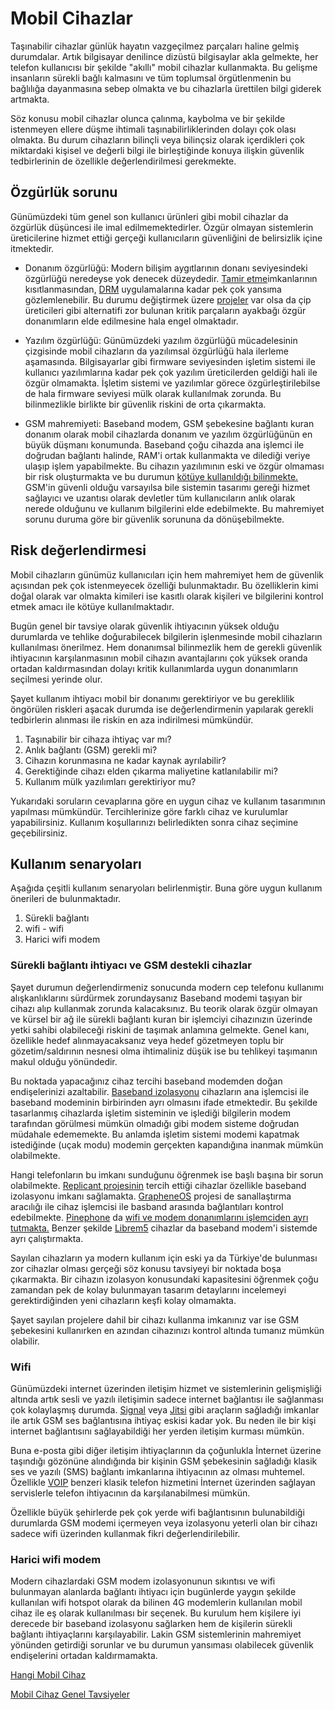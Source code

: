 # Mobil Cihazlar

Taşınabilir cihazlar günlük hayatın vazgeçilmez parçaları haline gelmiş durumdalar. Artık bilgisayar denilince dizüstü bilgisaylar akla gelmekte, her telefon kullanıcısı bir şekilde "akıllı" mobil cihazlar kullanmakta. Bu gelişme insanların sürekli bağlı kalmasını ve tüm toplumsal örgütlenmenin bu bağlılığa dayanmasına sebep olmakta ve bu cihazlarla ürettilen bilgi giderek artmakta.

Söz konusu mobil cihazlar olunca çalınma, kaybolma ve bir şekilde istenmeyen ellere düşme ihtimali taşınabilirliklerinden dolayı çok olası olmakta. Bu durum cihazların bilinçli veya bilinçsiz olarak içerdikleri çok miktardaki kişisel ve değerli bilgi ile birleştiğinde konuya ilişkin güvenlik tedbirlerinin de özellikle değerlendirilmesi gerekmekte.

## Özgürlük sorunu

Günümüzdeki tüm genel son kullanıcı ürünleri gibi mobil cihazlar da özgürlük düşüncesi ile imal edilmemektedirler. Özgür olmayan sistemlerin üreticilerine hizmet ettiği gerçeği kullanıcıların güvenliğini de belirsizlik içine itmektedir.

* Donanım özgürlüğü: Modern bilişim aygıtlarının donanı seviyesindeki özgürlüğü neredeyse yok denecek düzeydedir. [Tamir etme](https://oyd.org.tr/yazilar/donanim-ozgurlugu/)imkanlarının kısıtlanmasından, [DRM](https://oyd.org.tr/yazilar/drm/) uygulamalarına kadar pek çok yansıma gözlemlenebilir. Bu durumu değiştirmek üzere [projeler](https://www.pine64.org/pinephone/) var olsa da çip üreticileri gibi alternatifi zor bulunan kritik parçaların ayakbağı özgür donanımların elde edilmesine hala engel olmaktadır.

* Yazılım özgürlüğü: Günümüzdeki yazılım özgürlüğü mücadelesinin çizgisinde mobil cihazların da yazılımsal özgürlüğü hala ilerleme aşamasında. Bilgisayarlar gibi firmware seviyesinden işletim sistemi ile kullanıcı yazılımlarına kadar pek çok yazılım üreticilerden geldiği hali ile özgür olmamakta. İşletim sistemi ve yazılımlar görece özgürleştirilebilse de hala firmware seviyesi mülk olarak kullanılmak zorunda. Bu bilinmezlikle birlikte bir güvenlik riskini de orta çıkarmakta.

* GSM mahremiyeti: Baseband modem, GSM şebekesine bağlantı kuran donanım olarak mobil cihazlarda donanım ve yazılım özgürlüğünün en büyük düşmanı konumunda. Baseband çoğu cihazda ana işlemci ile doğrudan bağlantı halinde, RAM'i ortak kullanmakta ve dilediği veriye ulaşıp işlem yapabilmekte. Bu cihazın yazılımının eski ve özgür olmaması bir risk oluşturmakta ve bu durumun [kötüye kullanıldığı bilinmekte.](https://money.cnn.com/2014/06/06/technology/security/nsa-turn-on-phone/index.html) GSM'in güvenli olduğu varsayılsa bile sistemin tasarımı gereği hizmet sağlayıcı ve uzantısı olarak devletler tüm kullanıcıların anlık olarak nerede olduğunu ve kullanım bilgilerini elde edebilmekte. Bu mahremiyet sorunu duruma göre bir güvenlik sorununa da dönüşebilmekte.

## Risk değerlendirmesi

Mobil cihazların günümüz kullanıcıları için hem mahremiyet hem de güvenlik açısından pek çok istenmeyecek özelliği bulunmaktadır. Bu özelliklerin kimi doğal olarak var olmakta kimileri ise kasıtlı olarak kişileri ve bilgilerini kontrol etmek amacı ile kötüye kullanılmaktadır.

Bugün genel bir tavsiye olarak güvenlik ihtiyacının yüksek olduğu durumlarda ve tehlike doğurabilecek bilgilerin işlenmesinde mobil cihazların kullanılması önerilmez. Hem donanımsal bilinmezlik hem de gerekli güvenlik ihtiyacının karşılanmasının mobil cihazın avantajlarını çok yüksek oranda ortadan kaldırmasından dolayı kritik kullanımlarda uygun donanımların seçilmesi yerinde olur.

Şayet kullanım ihtiyacı mobil bir donanımı gerektiriyor ve bu gereklilik öngörülen riskleri aşacak durumda ise değerlendirmenin yapılarak gerekli tedbirlerin alınması ile riskin en aza indirilmesi mümkündür.

1. Taşınabilir bir cihaza ihtiyaç var mı?
2. Anlık bağlantı (GSM) gerekli mi?
3. Cihazın korunmasına ne kadar kaynak ayrılabilir?
4. Gerektiğinde cihazı elden çıkarma maliyetine katlanılabilir mi?
5. Kullanım mülk yazılımları gerektiriyor mu?

Yukarıdaki soruların cevaplarına göre en uygun cihaz ve kullanım tasarımının yapılması mümkündür. Tercihlerinize göre farklı cihaz ve kurulumlar yapabilirsiniz. Kullanım koşullarınızı belirledikten sonra cihaz seçimine geçebilirsiniz.

## Kullanım senaryoları

Aşağıda çeşitli kullanım senaryoları belirlenmiştir. Buna göre uygun kullanım önerileri de bulunmaktadır.

1. Sürekli bağlantı
2. wifi - wifi
3. Harici wifi modem

### Sürekli bağlantı ihtiyacı ve GSM destekli cihazlar

Şayet durumun değerlendirmeniz sonucunda modern cep telefonu kullanımı alışkanlıklarını sürdürmek zorundaysanız Baseband modemi taşıyan bir cihazı alıp kullanmak zorunda kalacaksınız. Bu teorik olarak özgür olmayan ve kürsel bir ağ ile sürekli bağlantı kuran bir işlemciyi cihazınızın üzerinde yetki sahibi olabileceği riskini de taşımak anlamına gelmekte. Genel kanı, özellikle hedef alınmayacaksanız veya hedef gözetmeyen toplu bir gözetim/saldırının nesnesi olma ihtimaliniz düşük ise bu tehlikeyi taşımanın makul olduğu yönündedir.

Bu noktada yapacağınız cihaz tercihi baseband modemden doğan endişelerinizi azaltabilir. [Baseband izolasyonu](https://www.replicant.us/freedom-privacy-security-issues.php) cihazların ana işlemcisi ile baseband modeminin birbirinden ayrı olmasını ifade etmektedir. Bu şekilde tasarlanmış cihazlarda işletim sisteminin ve işlediği bilgilerin modem tarafından görülmesi mümkün olmadığı gibi modem sisteme doğrudan müdahale edememekte. Bu anlamda işletim sistemi modemi kapatmak istediğinde (uçak modu) modemin gerçekten kapandığına inanmak mümkün olabilmekte.

Hangi telefonların bu imkanı sunduğunu öğrenmek ise başlı başına bir sorun olabilmekte. [Replicant projesinin](https://www.replicant.us/) tercih ettiği cihazlar özellikle baseband izolasyonu imkanı sağlamakta. [GrapheneOS](https://grapheneos.org) projesi de sanallaştırma aracılığı ile cihaz işlemcisi ile basband arasında bağlantıları kontrol edebilmekte. [Pinephone](https://www.pine64.org) da [wifi ve modem donanımlarını işlemciden ayrı tutmakta.](https://www.pine64.org/2020/01/24/setting-the-record-straight-pinephone-misconceptions/) Benzer şekilde [Librem5](https://puri.sm/products/librem-5/) cihazlar da baseband modem'i sistemde ayrı çalıştırmakta.

Sayılan cihazların ya modern kullanım için eski ya da Türkiye'de bulunması zor cihazlar olması gerçeği söz konusu tavsiyeyi bir noktada boşa çıkarmakta. Bir cihazın izolasyon konusundaki kapasitesini öğrenmek çoğu zamandan pek de kolay bulunmayan tasarım detaylarını incelemeyi gerektirdiğinden yeni cihazların keşfi kolay olmamakta.

Şayet sayılan projelere dahil bir cihazı kullanma imkanınız var ise GSM şebekesini kullanırken en azından cihazınızı kontrol altında tumanız mümkün olabilir.

### Wifi

Günümüzdeki internet üzerinden iletişim hizmet ve sistemlerinin gelişmişliği altında artık sesli ve yazılı iletişimin sadece internet bağlantısı ile sağlanması çok kolaylaşmış durumda. [Signal](yazisma_guvenligi/signal.md) veya [Jitsi](https://meet.jit.si) gibi araçların sağladığı imkanlar ile artık GSM ses bağlantısına ihtiyaç eskisi kadar yok. Bu neden ile bir kişi internet bağlantısını sağlayabildiği her yerden iletişim kurması mümkün.

Buna e-posta gibi diğer iletişim ihtiyaçlarının da çoğunlukla İnternet üzerine taşındığı gözönüne alındığında bir kişinin GSM şebekesinin sağladığı klasik ses ve yazılı (SMS) bağlantı imkanlarına ihtiyacının az olması muhtemel. Özellikle [VOIP](https://en.wikipedia.org/wiki/VoIP) benzeri klasik telefon hizmetini İnternet üzerinden sağlayan servislerle telefon ihtiyacının da karşılanabilmesi mümkün.

Özellikle büyük şehirlerde pek çok yerde wifi bağlantısının bulunabildiği durumlarda GSM modemi içermeyen veya izolasyonu yeterli olan bir cihazı sadece wifi üzerinden kullanmak fikri değerlendirilebilir.

### Harici wifi modem

Modern cihazlardaki GSM modem izolasyonunun sıkıntısı ve wifi bulunmayan alanlarda bağlantı ihtiyacı için bugünlerde yaygın şekilde kullanılan wifi hotspot olarak da bilinen 4G modemlerin kullanılan mobil cihaz ile eş olarak kullanılması bir seçenek. Bu kurulum hem kişilere iyi derecede bir baseband izolasyonu sağlarken hem de kişilerin sürekli bağlantı ihtiyaçlarını karşılayabilir. Lakin GSM sistemlerinin mahremiyet yönünden getirdiği sorunlar ve bu durumun yansıması olabilecek güvenlik endişelerini ortadan kaldırmamakta.


[Hangi Mobil Cihaz](mobil_cihaz_tercih.md)

[Mobil Cihaz Genel Tavsiyeler](mobil_cihaz_tavsiyeler.md)
